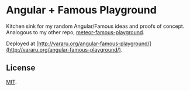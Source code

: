 Angular + Famous Playground
========================

Kitchen sink for my random Angular/Famous ideas and proofs of concept. Analogous to my other repo, [meteor-famous-playground](https://github.com/tvararu/meteor-famous-playground).

Deployed at [http://vararu.org/angular-famous-playground/](http://vararu.org/angular-famous-playground/).

License
---

[MIT](license.txt).
